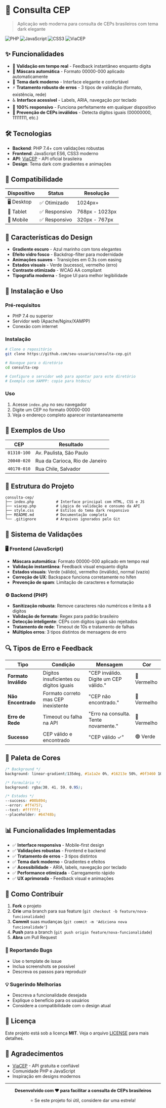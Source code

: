 # 📍 Consulta CEP

> Aplicação web moderna para consulta de CEPs brasileiros com tema dark elegante

![PHP](https://img.shields.io/badge/PHP-7.4+-777BB4?style=flat&logo=php&logoColor=white)
![JavaScript](https://img.shields.io/badge/JavaScript-ES6-F7DF1E?style=flat&logo=javascript&logoColor=black)
![CSS3](https://img.shields.io/badge/CSS3-1572B6?style=flat&logo=css3&logoColor=white)
![ViaCEP](https://img.shields.io/badge/API-ViaCEP-green?style=flat)

## ✨ Funcionalidades

- 🎯 **Validação em tempo real** - Feedback instantâneo enquanto digita
- 🔢 **Máscara automática** - Formato 00000-000 aplicado automaticamente
- 🌙 **Tema dark moderno** - Interface elegante e confortável
- ⚡ **Tratamento robusto de erros** - 3 tipos de validação (formato, existência, rede)
- ♿ **Interface acessível** - Labels, ARIA, navegação por teclado
- 📱 **100% responsivo** - Funciona perfeitamente em qualquer dispositivo
- 🚫 **Prevenção de CEPs inválidos** - Detecta dígitos iguais (00000000, 11111111, etc.)

## 🛠️ Tecnologias

- **Backend**: PHP 7.4+ com validações robustas
- **Frontend**: JavaScript ES6, CSS3 moderno
- **API**: [ViaCEP](https://viacep.com.br/) - API oficial brasileira
- **Design**: Tema dark com gradientes e animações

## 📱 Compatibilidade

| Dispositivo | Status | Resolução |
|-------------|--------|-----------|
| 🖥️ Desktop | ✅ Otimizado | 1024px+ |
| 📱 Tablet | ✅ Responsivo | 768px - 1023px |
| 📱 Mobile | ✅ Responsivo | 320px - 767px |

## 🎨 Características do Design

- **Gradiente escuro** - Azul marinho com tons elegantes
- **Efeito vidro fosco** - Backdrop-filter para modernidade
- **Animações suaves** - Transições em 0.3s com easing
- **Estados visuais** - Verde (sucesso), vermelho (erro)
- **Contraste otimizado** - WCAG AA compliant
- **Tipografia moderna** - Segoe UI para melhor legibilidade

## 🚀 Instalação e Uso

### Pré-requisitos
- PHP 7.4 ou superior
- Servidor web (Apache/Nginx/XAMPP)
- Conexão com internet

### Instalação
```bash
# Clone o repositório
git clone https://github.com/seu-usuario/consulta-cep.git

# Navegue para o diretório
cd consulta-cep

# Configure o servidor web para apontar para este diretório
# Exemplo com XAMPP: copie para htdocs/
```

### Uso
1. Acesse `index.php` no seu navegador
2. Digite um CEP no formato 00000-000
3. Veja o endereço completo aparecer instantaneamente

## 📝 Exemplos de Uso

| CEP | Resultado |
|-----|-----------|
| `01310-100` | Av. Paulista, São Paulo |
| `20040-020` | Rua da Carioca, Rio de Janeiro |
| `40170-010` | Rua Chile, Salvador |

## 📁 Estrutura do Projeto

```
consulta-cep/
├── index.php          # Interface principal com HTML, CSS e JS
├── viacep.php         # Lógica de validação e consumo da API
├── style.css          # Estilos do tema dark responsivo
├── README.md          # Documentação completa
└── .gitignore         # Arquivos ignorados pelo Git
```

## 🎯 Sistema de Validações

### 🖥️ Frontend (JavaScript)
- **Máscara automática**: Formato 00000-000 aplicado em tempo real
- **Validação instantânea**: Feedback visual enquanto digita
- **Estados visuais**: Verde (válido), vermelho (inválido), normal (vazio)
- **Correção de UX**: Backspace funciona corretamente no hífen
- **Prevenção de spam**: Limitação de caracteres e formatação

### ⚙️ Backend (PHP)
- **Sanitização robusta**: Remove caracteres não numéricos e limita a 8 dígitos
- **Validação de formato**: Regex para padrão brasileiro
- **Detecção inteligente**: CEPs com dígitos iguais são rejeitados
- **Tratamento de rede**: Timeout de 10s e tratamento de falhas
- **Múltiplos erros**: 3 tipos distintos de mensagens de erro

## 🔍 Tipos de Erro e Feedback

| Tipo | Condição | Mensagem | Cor |
|------|----------|----------|-----|
| **Formato Inválido** | Dígitos insuficientes ou dígitos iguais | "CEP inválido. Digite um CEP válido." | 🔴 Vermelho |
| **Não Encontrado** | Formato correto mas CEP inexistente | "CEP não encontrado." | 🔴 Vermelho |
| **Erro de Rede** | Timeout ou falha na API | "Erro na consulta. Tente novamente." | 🔴 Vermelho |
| **Sucesso** | CEP válido e encontrado | "CEP válido ✓" | 🟢 Verde |

## 🎨 Paleta de Cores

```css
/* Background */
background: linear-gradient(135deg, #1a1a2e 0%, #16213e 50%, #0f3460 100%);

/* Formulário */
background: rgba(30, 41, 59, 0.95);

/* Estados */
--success: #00b894;
--error: #ff4757;
--text: #ffffff;
--placeholder: #64748b;
```

## 📊 Funcionalidades Implementadas

- ✅ **Interface responsiva** - Mobile-first design
- ✅ **Validações robustas** - Frontend e backend
- ✅ **Tratamento de erros** - 3 tipos distintos
- ✅ **Tema dark moderno** - Gradientes e efeitos
- ✅ **Acessibilidade** - ARIA, labels, navegação por teclado
- ✅ **Performance otimizada** - Carregamento rápido
- ✅ **UX aprimorada** - Feedback visual e animações

## 🚀 Como Contribuir

1. **Fork** o projeto
2. **Crie** uma branch para sua feature (`git checkout -b feature/nova-funcionalidade`)
3. **Commit** suas mudanças (`git commit -m 'Adiciona nova funcionalidade'`)
4. **Push** para a branch (`git push origin feature/nova-funcionalidade`)
5. **Abra** um Pull Request

### 🐛 Reportando Bugs
- Use o template de issue
- Inclua screenshots se possível
- Descreva os passos para reproduzir

### 💡 Sugerindo Melhorias
- Descreva a funcionalidade desejada
- Explique o benefício para os usuários
- Considere a compatibilidade com o design atual

## 📄 Licença

Este projeto está sob a licença **MIT**. Veja o arquivo [LICENSE](LICENSE) para mais detalhes.

## 🙏 Agradecimentos

- [ViaCEP](https://viacep.com.br/) - API gratuita e confiável
- Comunidade PHP e JavaScript
- Inspiração em designs modernos

---

<div align="center">

**Desenvolvido com ❤️ para facilitar a consulta de CEPs brasileiros**

⭐ Se este projeto foi útil, considere dar uma estrela!

</div>
